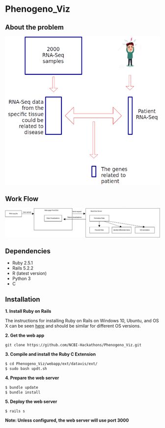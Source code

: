 # Phenogeno_Viz

## About the problem
![alt text](/images/Problem.png)

## Work Flow
![alt text](/images/Flowchart.png)

## Dependencies

* Ruby 2.5.1
* Rails 5.2.2
* R (latest version)
* Python 3
* C

## Installation

**1. Install Ruby on Rails**

The instructions for installing Ruby on Rails on Windows 10, Ubuntu, and OS X can be seen [here](https://github.com/tbsvttr/install-ruby-and-rails) and should be similar for different OS versions.

**2. Get the web app**

    git clone https://github.com/NCBI-Hackathons/Phenogeno_Viz.git

**3. Compile and install the Ruby C Extension**

    $ cd Phenogeno_Viz/webapp/ext/datavis/ext/
    $ sudo bash updt.sh

**4. Prepare the web server**

    $ bundle update
    $ bundle install

**5. Deploy the web server**

    $ rails s

**Note: Unless configured, the web server will use port 3000**

